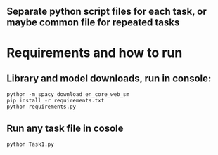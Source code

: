 ## Separate python script files for each task, or maybe common file for repeated tasks

# Requirements and how to run

## Library and model downloads, run in console:
```
python -m spacy download en_core_web_sm
pip install -r requirements.txt
python requirements.py
```

## Run any task file in cosole

```
python Task1.py
```